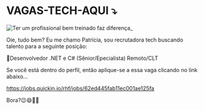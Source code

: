 # VAGAS-TECH-AQUI ⤵️

![Ter um profissional bem treinado faz diferença_](https://user-images.githubusercontent.com/110489835/189919870-dd60424e-9b9d-4c45-af66-00f3bf0377d8.jpg)


Oie, tudo bem? 
Eu me chamo Patrícia, sou recrutadora tech buscando talento para a seguinte posição:

🚩Desenvolvedor .NET e C# (Sênior/Epecialista) Remoto/CLT

Se você está dentro do perfil, então aplique-se a essa vaga clicando no link abaixo...
 
 https://jobs.quickin.io/rhf/jobs/62ed445fab11ec001ae125fa
 
         
Bora?😉😄🚀🎯
